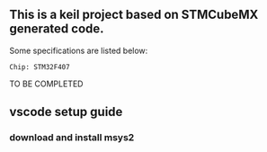 ## This is a keil project based on STMCubeMX generated code. 
Some specifications are listed below:
```
Chip: STM32F407
```

TO BE COMPLETED

## vscode setup guide
### download and install msys2

